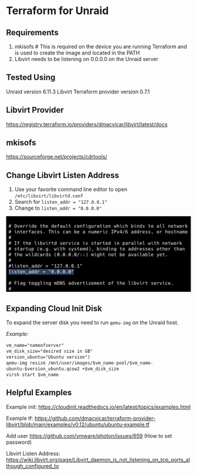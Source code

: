 # Terraform for Unraid

## Requirements

1. mkisofs # This is required on the device you are running Terraform and is used to create the image and located in the PATH
2. Libvirt needs to be listening on 0.0.0.0 on the Unraid server

## Tested Using

Unraid version 6.11.3
Libvirt Terraform provider version 0.7.1

## Libvirt Provider
https://registry.terraform.io/providers/dmacvicar/libvirt/latest/docs

## mkisofs
https://sourceforge.net/projects/cdrtools/

## Change Libvirt Listen Address
1. Use your favorite command line editor to open `/etc/libvirt/libvirtd.conf`
2. Search for `listen_addr = "127.0.0.1"`
3. Change to `listen_addr = "0.0.0.0"`

![img.png](images/img.png)

## Expanding Cloud Init Disk
To expand the server disk you need to run `qemu-img` on the Unraid host.

_Example:_
```shell
vm_name="nameofserver"
vm_disk_size="desired size in GB"
version_ubuntu="Ubuntu version")
qemu-img resize /mnt/user/images/$vm_name-pool/$vm_name-ubuntu-$version_ubuntu.qcow2 +$vm_disk_size
virsh start $vm_name
```

## Helpful Examples

Example init: https://cloudinit.readthedocs.io/en/latest/topics/examples.html

Example tf: https://github.com/dmacvicar/terraform-provider-libvirt/blob/main/examples/v0.12/ubuntu/ubuntu-example.tf

Add user https://github.com/vmware/photon/issues/659 (How to set password)

Libvirt Listen Address: https://wiki.libvirt.org/page/Libvirt_daemon_is_not_listening_on_tcp_ports_although_configured_to
